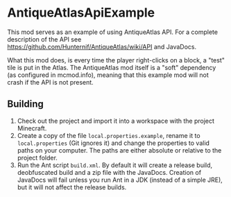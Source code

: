 AntiqueAtlasApiExample
======================

This mod serves as an example of using AntiqueAtlas API. For a complete description of the API see https://github.com/Hunternif/AntiqueAtlas/wiki/API and JavaDocs.

What this mod does, is every time the player right-clicks on a block, a "test" tile is put in the Atlas. The AntiqueAtlas mod itself is a "soft" dependency (as configured in mcmod.info), meaning that this example mod will not crash if the API is not present.

Building
--------

1. Check out the project and import it into a workspace with the project Minecraft.
2. Create a copy of the file `local.properties.example`, rename it to `local.properties` (Git ignores it) and change the properties to valid paths on your computer. The paths are either absolute or relative to the project folder.
3. Run the Ant script `build.xml`. By default it will create a release build, deobfuscated build and a zip file with the JavaDocs. Creation of JavaDocs will fail unless you run Ant in a JDK (instead of a simple JRE), but it will not affect the release builds.
